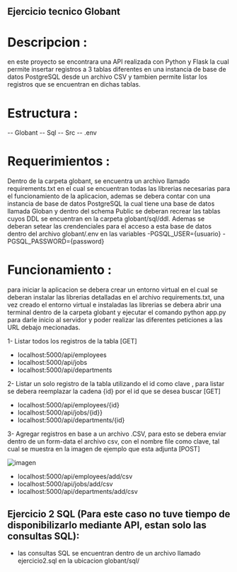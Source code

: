 ## Ejercicio tecnico Globant

# Descripcion : 
en este proyecto se encontrara una API realizada con Python y Flask la cual permite insertar registros a 3 tablas diferentes en una instancia de base de datos PostgreSQL desde un archivo CSV y tambien permite listar los registros que se encuentran en dichas tablas.

# Estructura :
  -- Globant 
    -- Sql
    -- Src
    -- .env

# Requerimientos :

Dentro de la carpeta globant, se encuentra un archivo llamado requirements.txt en el cual se encuentran todas las librerias necesarias para el funcionamiento de la aplicacion,
ademas se debera contar con una instancia de base de datos PostgreSQL la cual tiene una base de datos llamada Globan y dentro del schema Public se deberan recrear las tablas cuyos DDL se encuentran en la carpeta globant/sql/ddl.
Ademas se deberan setear las crendenciales para el acceso a esta base de datos dentro del archivo  globant/.env en las variables 
-PGSQL_USER={usuario}
-PGSQL_PASSWORD={password}

# Funcionamiento :

para iniciar la aplicacion se debera  crear un entorno virtual en el cual se deberan instalar las librerias detalladas en el archivo requirements.txt,
una vez creado el entorno virtual e instaladas las librerias se debera abrir una terminal dentro de la carpeta globant y ejecutar el comando python app.py para darle inicio al servidor y poder realizar las diferentes peticiones a las URL debajo mecionadas.

1- Listar todos los registros de la tabla [GET]

- localhost:5000/api/employees
- localhost:5000/api/jobs
- localhost:5000/api/departments

2- Listar un solo registro de la tabla utilizando el id como clave , para listar se debera reemplazar la cadena {id} por el id que se desea buscar [GET]

- localhost:5000/api/employees/{id}
- localhost:5000/api/jobs/{id}}
- localhost:5000/api/departments/{id}

3- Agregar registros en base a un archivo .CSV, para esto se debera enviar dentro de un form-data el archivo csv, con el nombre file como clave, tal cual se muestra en la imagen de ejemplo que esta adjunta [POST]

![imagen](https://user-images.githubusercontent.com/47366982/233232752-9795c93f-a6fb-494a-984d-8b21eaa65385.png)

- localhost:5000/api/employees/add/csv
- localhost:5000/api/jobs/add/csv
- localhost:5000/api/departments/add/csv


## Ejercicio 2 SQL (Para este caso no tuve tiempo de disponibilizarlo mediante API, estan solo las consultas SQL):
- las consultas SQL se encuentran dentro de un archivo llamado ejercicio2.sql en la ubicacion globant/sql/


